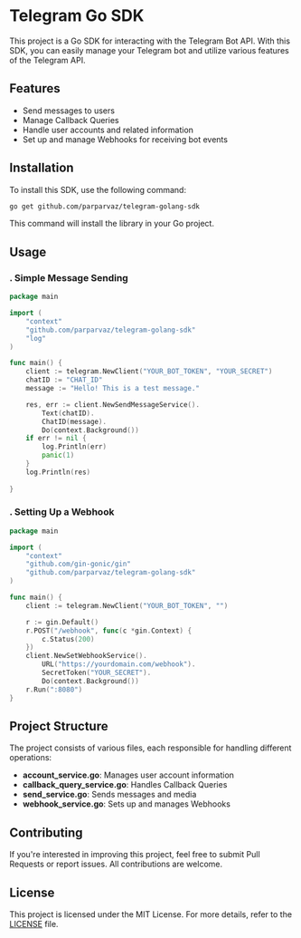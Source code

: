 
# Telegram Go SDK

This project is a Go SDK for interacting with the Telegram Bot API. With this SDK, you can easily manage your Telegram bot and utilize various features of the Telegram API.

## Features
- Send messages to users
- Manage Callback Queries
- Handle user accounts and related information
- Set up and manage Webhooks for receiving bot events

## Installation

To install this SDK, use the following command:

```bash
go get github.com/parparvaz/telegram-golang-sdk
```

This command will install the library in your Go project.

## Usage

###  . Simple Message Sending

```go
package main

import (
	"context"
	"github.com/parparvaz/telegram-golang-sdk"
	"log"
)

func main() {
	client := telegram.NewClient("YOUR_BOT_TOKEN", "YOUR_SECRET")
	chatID := "CHAT_ID"
	message := "Hello! This is a test message."

	res, err := client.NewSendMessageService().
		Text(chatID).
		ChatID(message).
		Do(context.Background())
	if err != nil {
		log.Println(err)
		panic(1)
	}
	log.Println(res)
	
}
```

###  . Setting Up a Webhook

```go
package main

import (
	"context"
	"github.com/gin-gonic/gin"
	"github.com/parparvaz/telegram-golang-sdk"
)

func main() {
	client := telegram.NewClient("YOUR_BOT_TOKEN", "")

	r := gin.Default()
	r.POST("/webhook", func(c *gin.Context) {
		c.Status(200)
	})
	client.NewSetWebhookService().
		URL("https://yourdomain.com/webhook").
		SecretToken("YOUR_SECRET").
		Do(context.Background())
	r.Run(":8080")
}
```

## Project Structure
The project consists of various files, each responsible for handling different operations:

- **account_service.go**: Manages user account information
- **callback_query_service.go**: Handles Callback Queries
- **send_service.go**: Sends messages and media
- **webhook_service.go**: Sets up and manages Webhooks

## Contributing
If you're interested in improving this project, feel free to submit Pull Requests or report issues. All contributions are welcome.

## License
This project is licensed under the MIT License. For more details, refer to the [LICENSE](LICENSE) file.
